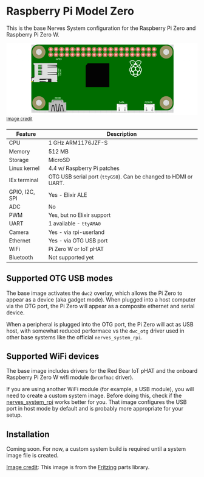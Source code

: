 # Raspberry Pi Model Zero

This is the base Nerves System configuration for the Raspberry Pi Zero and
Raspberry Pi Zero W.

![Fritzing Raspberry Pi Zero image](assets/images/raspberry-pi-model-zero.png)
<br><sup>[Image credit](#fritzing)</sup>

| Feature              | Description                     |
| -------------------- | ------------------------------- |
| CPU                  | 1 GHz ARM1176JZF-S              |
| Memory               | 512 MB                          |
| Storage              | MicroSD                         |
| Linux kernel         | 4.4 w/ Raspberry Pi patches     |
| IEx terminal         | OTG USB serial port (`ttyGS0`). Can be changed to HDMI or UART. |
| GPIO, I2C, SPI       | Yes - Elixir ALE                |
| ADC                  | No                              |
| PWM                  | Yes, but no Elixir support      |
| UART                 | 1 available - `ttyAMA0`         |
| Camera               | Yes - via rpi-userland          |
| Ethernet             | Yes - via OTG USB port          |
| WiFi                 | Pi Zero W or IoT pHAT           |
| Bluetooth            | Not supported yet               |

## Supported OTG USB modes

The base image activates the `dwc2` overlay, which allows the Pi Zero to appear as a
device (aka gadget mode). When plugged into a host computer via the OTG port, the Pi
Zero will appear as a composite ethernet and serial device.

When a peripheral is plugged into the OTG port, the Pi Zero will act as USB host, with
somewhat reduced performace vs the `dwc_otg` driver used in other base systems like
the official `nerves_system_rpi`.

## Supported WiFi devices

The base image includes drivers for the Red Bear IoT pHAT and the onboard
Raspberry Pi Zero W wifi module (`brcmfmac` driver).

If you are using another WiFi module (for example, a USB module), you will
need to create a custom system image. Before doing this, check if the
[nerves_system_rpi](https://github.com/nerves-project/nerves_system_rpi) works
better for you. That image configures the USB port in host mode by default and
is probably more appropriate for your setup.

## Installation

Coming soon. For now, a custom system build is required until a system image file is created.

[Image credit](#fritzing): This image is from the [Fritzing](http://fritzing.org/home/) parts library.

